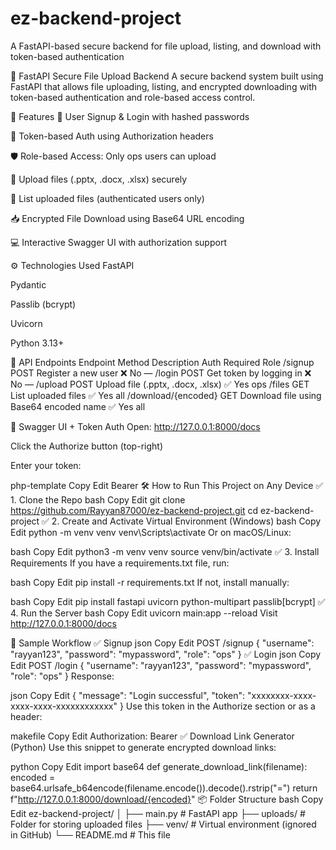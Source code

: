 # ez-backend-project
A FastAPI-based secure backend for file upload, listing, and download with token-based authentication

🔐 FastAPI Secure File Upload Backend
A secure backend system built using FastAPI that allows file uploading, listing, and encrypted downloading with token-based authentication and role-based access control.

🚀 Features
🧾 User Signup & Login with hashed passwords

🔐 Token-based Auth using Authorization headers

🛡️ Role-based Access: Only ops users can upload

📁 Upload files (.pptx, .docx, .xlsx) securely

📄 List uploaded files (authenticated users only)

📥 Encrypted File Download using Base64 URL encoding

💻 Interactive Swagger UI with authorization support

⚙️ Technologies Used
FastAPI

Pydantic

Passlib (bcrypt)

Uvicorn

Python 3.13+

📂 API Endpoints
Endpoint	Method	Description	Auth Required	Role
/signup	POST	Register a new user	❌ No	—
/login	POST	Get token by logging in	❌ No	—
/upload	POST	Upload file (.pptx, .docx, .xlsx)	✅ Yes	ops
/files	GET	List uploaded files	✅ Yes	all
/download/{encoded}	GET	Download file using Base64 encoded name	✅ Yes	all

🧪 Swagger UI + Token Auth
Open: http://127.0.0.1:8000/docs

Click the Authorize button (top-right)

Enter your token:

php-template
Copy
Edit
Bearer <your-token>
🛠️ How to Run This Project on Any Device
✅ 1. Clone the Repo
bash
Copy
Edit
git clone https://github.com/Rayyan87000/ez-backend-project.git
cd ez-backend-project
✅ 2. Create and Activate Virtual Environment (Windows)
bash
Copy
Edit
python -m venv venv
venv\Scripts\activate
Or on macOS/Linux:

bash
Copy
Edit
python3 -m venv venv
source venv/bin/activate
✅ 3. Install Requirements
If you have a requirements.txt file, run:

bash
Copy
Edit
pip install -r requirements.txt
If not, install manually:

bash
Copy
Edit
pip install fastapi uvicorn python-multipart passlib[bcrypt]
✅ 4. Run the Server
bash
Copy
Edit
uvicorn main:app --reload
Visit http://127.0.0.1:8000/docs

🔁 Sample Workflow
✅ Signup
json
Copy
Edit
POST /signup
{
  "username": "rayyan123",
  "password": "mypassword",
  "role": "ops"
}
✅ Login
json
Copy
Edit
POST /login
{
  "username": "rayyan123",
  "password": "mypassword",
  "role": "ops"
}
Response:

json
Copy
Edit
{
  "message": "Login successful",
  "token": "xxxxxxxx-xxxx-xxxx-xxxx-xxxxxxxxxxxx"
}
Use this token in the Authorize section or as a header:

makefile
Copy
Edit
Authorization: Bearer <token>
✅ Download Link Generator (Python)
Use this snippet to generate encrypted download links:

python
Copy
Edit
import base64
def generate_download_link(filename):
    encoded = base64.urlsafe_b64encode(filename.encode()).decode().rstrip("=")
    return f"http://127.0.0.1:8000/download/{encoded}"
📦 Folder Structure
bash
Copy
Edit
ez-backend-project/
│
├── main.py                # FastAPI app
├── uploads/               # Folder for storing uploaded files
├── venv/                  # Virtual environment (ignored in GitHub)
└── README.md              # This file

